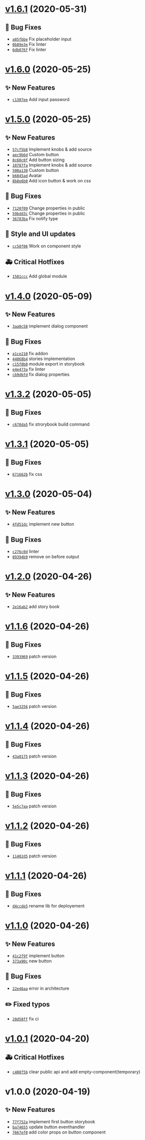 # [v1.6.1](https://github.com/enneagone/enneagone-angular-ds/compare/v1.6.0...v1.6.1) (2020-05-31)

## 🐛 Bug Fixes

- [`a85fbbe`](https://github.com/enneagone/enneagone-angular-ds/commit/a85fbbe)  Fix placeholder input 
- [`0b89e3e`](https://github.com/enneagone/enneagone-angular-ds/commit/0b89e3e)  Fix linter 
- [`6db076f`](https://github.com/enneagone/enneagone-angular-ds/commit/6db076f)  Fix linter

# [v1.6.0](https://github.com/enneagone/enneagone-angular-ds/compare/v1.5.0...v1.6.0) (2020-05-25)

## ✨ New Features

- [`c1307ee`](https://github.com/enneagone/enneagone-angular-ds/commit/c1307ee)  Add input password

# [v1.5.0](https://github.com/enneagone/enneagone-angular-ds/compare/v1.4.0...v1.5.0) (2020-05-25)

## ✨ New Features

- [`57cf5b8`](https://github.com/enneagone/enneagone-angular-ds/commit/57cf5b8)  Implement knobs &amp; add source 
- [`aec9b6d`](https://github.com/enneagone/enneagone-angular-ds/commit/aec9b6d)  Custom button 
- [`8c60c0f`](https://github.com/enneagone/enneagone-angular-ds/commit/8c60c0f)  Add button sizing 
- [`18787fa`](https://github.com/enneagone/enneagone-angular-ds/commit/18787fa)  Implement knobs &amp; add source 
- [`500a130`](https://github.com/enneagone/enneagone-angular-ds/commit/500a130)  Custom button 
- [`b6845ad`](https://github.com/enneagone/enneagone-angular-ds/commit/b6845ad)  Avatar 
- [`8b8e6b0`](https://github.com/enneagone/enneagone-angular-ds/commit/8b8e6b0)  Add icon button &amp; work on css 

## 🐛 Bug Fixes

- [`7120f09`](https://github.com/enneagone/enneagone-angular-ds/commit/7120f09)  Change properties in public 
- [`59bdd3c`](https://github.com/enneagone/enneagone-angular-ds/commit/59bdd3c)  Change properties in public 
- [`36783ba`](https://github.com/enneagone/enneagone-angular-ds/commit/36783ba)  Fix notify type 

## 💄 Style and UI updates
- [`cc58f06`](https://github.com/enneagone/enneagone-angular-ds/commit/cc58f06)  Work on component style 

## 🚑 Critical Hotfixes

- [`1581ccc`](https://github.com/enneagone/enneagone-angular-ds/commit/1581ccc)  Add global module

# [v1.4.0](https://github.com/enneagone/enneagone-angular-ds/compare/v1.3.2...v1.4.0) (2020-05-09)

## ✨ New Features

- [`3aa0c58`](https://github.com/enneagone/enneagone-angular-ds/commit/3aa0c58)  implement dialog component 

## 🐛 Bug Fixes

- [`a1ce210`](https://github.com/enneagone/enneagone-angular-ds/commit/a1ce210)  fix addon 
- [`44068b4`](https://github.com/enneagone/enneagone-angular-ds/commit/44068b4)  stories implementation 
- [`c15f0b0`](https://github.com/enneagone/enneagone-angular-ds/commit/c15f0b0)  module export in storybook 
- [`e4e473a`](https://github.com/enneagone/enneagone-angular-ds/commit/e4e473a)  fix linter 
- [`cb9dbfd`](https://github.com/enneagone/enneagone-angular-ds/commit/cb9dbfd)  fix dialog properties

# [v1.3.2](https://github.com/enneagone/enneagone-angular-ds/compare/v1.3.1...v1.3.2) (2020-05-05)

## 🐛 Bug Fixes

- [`c678da5`](https://github.com/enneagone/enneagone-angular-ds/commit/c678da5)  fix strorybook build command

# [v1.3.1](https://github.com/enneagone/enneagone-angular-ds/compare/v1.3.0...v1.3.1) (2020-05-05)

## 🐛 Bug Fixes

- [`671662b`](https://github.com/enneagone/enneagone-angular-ds/commit/671662b)  fix css

# [v1.3.0](https://github.com/enneagone/enneagone-angular-ds/compare/v1.2.0...v1.3.0) (2020-05-04)

## ✨ New Features

- [`4fd51dc`](https://github.com/enneagone/enneagone-angular-ds/commit/4fd51dc)  implement new button 

## 🐛 Bug Fixes

- [`c276c0d`](https://github.com/enneagone/enneagone-angular-ds/commit/c276c0d)  linter 
- [`09394b9`](https://github.com/enneagone/enneagone-angular-ds/commit/09394b9)  remove on before output

# [v1.2.0](https://github.com/enneagone/enneagone-angular-ds/compare/v1.1.6...v1.2.0) (2020-04-26)

## ✨ New Features

- [`2e16ab2`](https://github.com/enneagone/enneagone-angular-ds/commit/2e16ab2)  add story book

# [v1.1.6](https://github.com/enneagone/enneagone-angular-ds/compare/v1.1.5...v1.1.6) (2020-04-26)

## 🐛 Bug Fixes

- [`3393969`](https://github.com/enneagone/enneagone-angular-ds/commit/3393969)  patch version

# [v1.1.5](https://github.com/enneagone/enneagone-angular-ds/compare/v1.1.4...v1.1.5) (2020-04-26)

## 🐛 Bug Fixes

- [`5ae3256`](https://github.com/enneagone/enneagone-angular-ds/commit/5ae3256)  patch version

# [v1.1.4](https://github.com/enneagone/enneagone-angular-ds/compare/v1.1.3...v1.1.4) (2020-04-26)

## 🐛 Bug Fixes

- [`43a0175`](https://github.com/enneagone/enneagone-angular-ds/commit/43a0175)  patch version

# [v1.1.3](https://github.com/enneagone/enneagone-angular-ds/compare/v1.1.2...v1.1.3) (2020-04-26)

## 🐛 Bug Fixes

- [`5e5c7aa`](https://github.com/enneagone/enneagone-angular-ds/commit/5e5c7aa)  patch version

# [v1.1.2](https://github.com/enneagone/enneagone-angular-ds/compare/v1.1.1...v1.1.2) (2020-04-26)

## 🐛 Bug Fixes

- [`11402d5`](https://github.com/enneagone/enneagone-angular-ds/commit/11402d5)  patch version

# [v1.1.1](https://github.com/enneagone/enneagone-angular-ds/compare/v1.1.0...v1.1.1) (2020-04-26)

## 🐛 Bug Fixes

- [`d4ccde5`](https://github.com/enneagone/enneagone-angular-ds/commit/d4ccde5)  rename lib for deployement

# [v1.1.0](https://github.com/enneagone/enneagone-angular-ds/compare/v1.0.1...v1.1.0) (2020-04-26)

## ✨ New Features

- [`41c2f9f`](https://github.com/enneagone/enneagone-angular-ds/commit/41c2f9f)  implement button 
- [`373a90c`](https://github.com/enneagone/enneagone-angular-ds/commit/373a90c)  new button 

## 🐛 Bug Fixes

- [`22e46aa`](https://github.com/enneagone/enneagone-angular-ds/commit/22e46aa)  error in architecture 

## ✏️ Fixed typos

- [`28d58ff`](https://github.com/enneagone/enneagone-angular-ds/commit/28d58ff)  fix ci

# [v1.0.1](https://github.com/enneagone/enneagone-angular-ds/compare/v1.0.0...v1.0.1) (2020-04-20)

## 🚑 Critical Hotfixes

- [`c408f5b`](https://github.com/enneagone/enneagone-angular-ds/commit/c408f5b)  clear public api and add empty-component(temporary)

# v1.0.0 (2020-04-19)

## ✨ New Features

- [`77f752a`](https://github.com/enneagone/enneagone-angular-ds/commit/77f752a) implement first button storybook
- [`ba74655`](https://github.com/enneagone/enneagone-angular-ds/commit/ba74655) update button eventhandler
- [`7667ef0`](https://github.com/enneagone/enneagone-angular-ds/commit/7667ef0) add color props on button component
